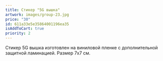```yaml
---
title: Стикер "5G вышка"
artwork: images/group-23.jpg
price: "30"
id: 611a33e5e35864001196ea35
isAddToCart: true
priority: 2
---
```

Стикер 5G вышка изготовлен на виниловой пленке с дополнительной защитной ламинацией. Размер 7х7 см.